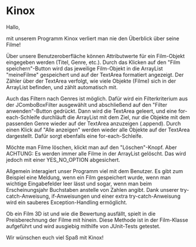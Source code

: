 # Kinox
Hallo,

mit unserem Programm Kinox verliert man nie den Überblick über seine Filme!

Über unsere Benutzeroberfläche können Attributwerte für ein Film-Objekt eingegeben werden (Titel, Genre, etc.).
Durch das Klicken auf den "Film speichern"-Button wird das jeweilige Film-Objekt in die ArrayList "meineFilme" gespeichert und auf der TextArea formatiert angezeigt.
Der Zähler über der TextArea verfolgt, wie viele Objekte (Filme) sich in der ArrayList befinden, und zählt automatisch mit.

Auch das Filtern nach Genres ist möglich. Dafür wird ein Filterkriterium aus der JComboBoxFilter ausgewählt und
abschließend auf den "Filter anwenden"-Button gedrückt. Dann wird die TextArea geleert, und eine for-each-Schleife
durchläuft die ArrayList mit dem Ziel, nur die Objekte mit dem passenden Genre wieder auf der TextArea anzuzeigen (.append).
Durch einen Klick auf "Alle anzeigen" werden wieder alle Objekte auf der TextArea dargestellt. Dafür sorgt ebenfalls
eine for-each-Schleife.

Möchte man Filme löschen, klickt man auf den "Löschen"-Knopf. Aber ACHTUNG: Es werden immer alle Filme in der
ArrayList gelöscht. Das wird jedoch mit einer YES_NO_OPTION abgesichert.

Allgemein interagiert unser Programm viel mit dem Benutzer. Es gibt zum Beispiel eine Meldung, wenn ein Film gespeichert wurde,
wenn man wichtige Eingabefelder leer lässt und sogar, wenn man beim Erscheinungsjahr Buchstaben anstelle von Zahlen angibt.
Dank unserer try-catch-Anweisung, if-Anweisungen und einer extra try-catch-Anweisung wird ein sauberes Exception-Handling ermöglicht.

Ob ein Film 3D ist und wie die Bewertung ausfällt, spielt in die Preisberechnung der Filme mit hinein. Diese Methode ist in der Film-Klasse
aufgeführt und wird ausgiebig mithilfe von JUnit-Tests getestet.

Wir wünschen euch viel Spaß mit Kinox!


